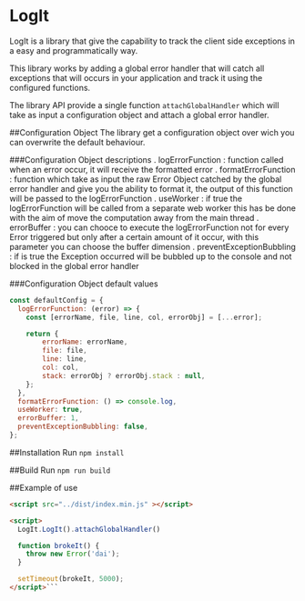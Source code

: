 # LogIt
LogIt is a library that give the capability to track the client side exceptions in a easy and programmatically way.

This library works by adding a global error handler that will catch all exceptions that will occurs in your application and track it using the configured functions.

The library API provide a single function ```attachGlobalHandler``` which will take as input a configuration object and attach a global error handler.

##Configuration Object
The library get a configuration object over wich you can overwrite the default behaviour.

###Configuration Object descriptions
. logErrorFunction <Function>: function called when an error occur, it will receive the formatted error
. formatErrorFunction <Function>: function which take as input the raw Error Object catched by the global error handler and give you the ability to format it, the output of this function will be passed to the logErrorFunction
. useWorker <boolean>: if true the logErrorFunction will be called from a separate web worker this has be done with the aim of move the computation away from the main thread
. errorBuffer <number>: you can chooce to execute the logErrorFunction not for every Error triggered but only after a certain amount of it occur, with this parameter you can choose the buffer dimension
. preventExceptionBubbling <boolean>: if is true the Exception occurred will be bubbled up to the console and not blocked in the global error handler

###Configuration Object default values
```javascript
const defaultConfig = {
  logErrorFunction: (error) => {
    const [errorName, file, line, col, errorObj] = [...error];

    return {
        errorName: errorName,
        file: file,
        line: line,
        col: col,
        stack: errorObj ? errorObj.stack : null,
    };
  },
  formatErrorFunction: () => console.log,
  useWorker: true,
  errorBuffer: 1,
  preventExceptionBubbling: false,
};
```

##Installation 
Run  ```npm install```

##Build
Run  ```npm run build```

##Example of use

```html
<script src="../dist/index.min.js" ></script>

<script>
  LogIt.LogIt().attachGlobalHandler()

  function brokeIt() {
    throw new Error('dai');
  }

  setTimeout(brokeIt, 5000);
</script>```
